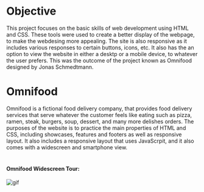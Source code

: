 # Objective
This project focuses on the basic skills of web development using HTML and CSS. These tools were used to create a better display of the webpage, to make the webdesing more appealing. The site is also responsive as it includes various responses to certain buttons, icons, etc. It also has the an option to view the website in either a desktp or a mobile device, to whatever the user prefers. This was the outcome of the project known as Omnifood designed by Jonas Schmedtmann.

# Omnifood
Omnifood is a fictional food delivery company, that provides food delivery services that serve whatever the customer feels like eating such as pizza, ramen, steak, burgers, soup, dessert, and many more delishes orders. The purposes of the website is to practice the main properties of HTML and CSS, including showcases, features and footers as well as responsive layout. It also includes a responsive layout that uses JavaScrpit, and it also comes with a widescreen and smartphone view.


# <h4>Omnifood Widescreen Tour:</h4>

![gif](Omnifood_tour.gif)
